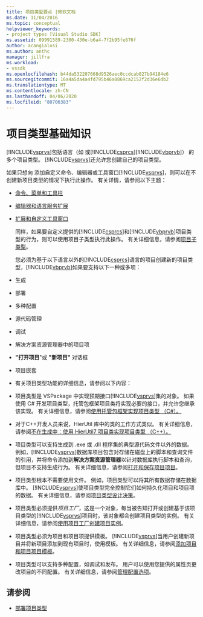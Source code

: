 ```yaml
---
title: 项目类型要点 |微软文档
ms.date: 11/04/2016
ms.topic: conceptual
helpviewer_keywords:
- project types [Visual Studio SDK]
ms.assetid: 09991589-2300-430e-b6a4-7f2b95fe676f
author: acangialosi
ms.author: anthc
manager: jillfra
ms.workload:
- vssdk
ms.openlocfilehash: b44da532207668d9526aec0ccdcab027b94184e6
ms.sourcegitcommit: 16a4a5da4a4fd795b46a0869ca2152f2d36e6db2
ms.translationtype: MT
ms.contentlocale: zh-CN
ms.lasthandoff: 04/06/2020
ms.locfileid: "80706383"
---
```

# <a name="project-type-essentials"></a>项目类型基础知识
[!INCLUDE[vsprvs](../../code-quality/includes/vsprvs_md.md)]包括语言（如 或[!INCLUDE[csprcs](../../data-tools/includes/csprcs_md.md)][!INCLUDE[vbprvb](../../code-quality/includes/vbprvb_md.md)]） 的多个项目类型。 [!INCLUDE[vsprvs](../../code-quality/includes/vsprvs_md.md)]还允许您创建自己的项目类型。

 如果只想向 添加自定义命令、编辑器或工具窗口[!INCLUDE[vsprvs](../../code-quality/includes/vsprvs_md.md)]，则可以在不创建新项目类型的情况下执行此操作。 有关详情，请参阅以下主题：

- [命令、菜单和工具栏](../../extensibility/internals/commands-menus-and-toolbars.md)

- [编辑器和语言服务扩展](../../extensibility/editor-and-language-service-extensions.md)

- [扩展和自定义工具窗口](../../extensibility/extending-and-customizing-tool-windows.md)

  同样，如果要自定义提供的[!INCLUDE[csprcs](../../data-tools/includes/csprcs_md.md)]和[!INCLUDE[vbprvb](../../code-quality/includes/vbprvb_md.md)]项目类型的行为，则可以使用项目子类型执行此操作。 有关详细信息，请参阅[项目子类型](../../extensibility/internals/project-subtypes.md)。

  您必须为基于以下语言以外的[!INCLUDE[csprcs](../../data-tools/includes/csprcs_md.md)]语言的项目创建新的项目类型，[!INCLUDE[vbprvb](../../code-quality/includes/vbprvb_md.md)]如果要支持以下一种或多项：

- 生成

- 部署

- 多种配置

- 源代码管理

- 调试

- 解决方案资源管理器中的项目项

- **"打开项目**"或 **"新项目"** 对话框

- 项目嵌套

- 有关项目类型功能的详细信息，请参阅以下内容：

- 项目类型是 VSPackage 中实现预期接口[!INCLUDE[vsprvs](../../code-quality/includes/vsprvs_md.md)]集的对象。 如果使用 C# 开发项目类型，托管包框架项目类将实现必要的接口，并允许您继承该实现。 有关详细信息，请参阅[使用托管包框架实现项目类型 （C#）。](../../extensibility/internals/using-the-managed-package-framework-to-implement-a-project-type-csharp.md)

- 对于C++开发人员来说，HierUtil 库中的类的工作方式类似。 有关详细信息，请参阅[不在生成中：使用 HierUtil7 项目类实现项目类型 （C++）。](https://msdn.microsoft.com/library/a5c16a09-94a2-46ef-87b5-35b815e2f346)

- 项目类型可以支持生成到 .exe 或 .dll 程序集的典型源代码文件以外的数据。 例如，[!INCLUDE[vsprvs](../../code-quality/includes/vsprvs_md.md)]数据库项目包含对存储在磁盘上的脚本和查询文件的引用，并将命令添加到**解决方案资源管理器**以针对数据库执行脚本和查询，但项目不支持生成行为。 有关详细信息，请参阅[打开和保存项目项目](../../extensibility/internals/opening-and-saving-project-items.md)。

- 项目类型根本不需要使用文件。 例如，项目类型可以将其所有数据存储在数据库中。 [!INCLUDE[vsprvs](../../code-quality/includes/vsprvs_md.md)]使项目类型完全控制它们如何持久化项目和项目项的数据。 有关详细信息，请参阅[项目类型设计决策](../../extensibility/internals/project-type-design-decisions.md)。

- 项目类型必须提供*项目工厂*，这是一个对象，每当被告知打开或创建基于该项目类型的[!INCLUDE[vsprvs](../../code-quality/includes/vsprvs_md.md)]项目时，该对象都会创建项目类型的实例。 有关详细信息，请参阅[使用项目工厂创建项目实例](../../extensibility/internals/creating-project-instances-by-using-project-factories.md)。

- 项目类型必须为项目和项目项提供模板。 [!INCLUDE[vsprvs](../../code-quality/includes/vsprvs_md.md)]当用户创建新项目并将新项目添加到现有项目时，使用模板。 有关详细信息，请参阅[添加项目和项目项目模板](../../extensibility/internals/adding-project-and-project-item-templates.md)。

- 项目类型可以支持多种配置，如调试和发布。 用户可以使用您提供的属性页更改项目的不同配置。 有关详细信息，请参阅[管理配置选项](../../extensibility/internals/managing-configuration-options.md)。

## <a name="see-also"></a>请参阅
- [部署项目类型](../../extensibility/internals/deploying-project-types.md)
